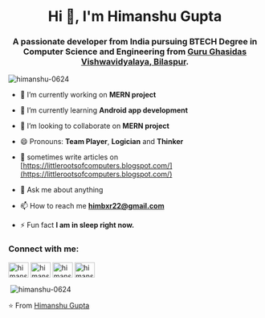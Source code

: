 

<h1 align="center">Hi 👋, I'm Himanshu Gupta</h1>
<h3 align="center">A passionate developer from India pursuing BTECH Degree in Computer Science and Engineering from <a href="https://http://www.ggu.ac.in/"> <b>Guru Ghasidas Vishwavidyalaya</b>, Bilaspur</a>. </h3>

<p align="left"> <img src="https://komarev.com/ghpvc/?username=himanshu-0624" alt="himanshu-0624" /> </p>

- 🔭 I’m currently working on **MERN project**

- 🌱 I’m currently learning **Android app development**

- 👯 I’m looking to collaborate on **MERN project**

- 😄 Pronouns: **Team Player**, **Logician** and **Thinker**

- 📝 sometimes write articles on [https://littlerootsofcomputers.blogspot.com/](https://littlerootsofcomputers.blogspot.com/)

- 💬 Ask me about anything 

- 📫 How to reach me **himbxr22@gmail.com**

- ⚡ Fun fact **I am in sleep right now.**

<p align="left">
<h3 align="left">Connect with me:</h3>
<a href="https://twitter.com/himanshu_0624" target="blank"><img align="center" src="https://cdn.jsdelivr.net/npm/simple-icons@3.0.1/icons/twitter.svg" alt="himanshu_0624" height="30" width="40" /></a>
<a href="https://linkedin.com/in/himanshu-gupta-0624" target="blank"><img align="center" src="https://cdn.jsdelivr.net/npm/simple-icons@3.0.1/icons/linkedin.svg" alt="himanshu-gupta-0624" height="30" width="40" /></a>
<a href="https://instagram.com/himanshu_0624" target="blank"><img align="center" src="https://cdn.jsdelivr.net/npm/simple-icons@3.0.1/icons/instagram.svg" alt="himanshu_0624" height="30" width="40" /></a>
<a href="https://www.hackerrank.com/himanshu_0624" target="blank"><img align="center" src="https://cdn.jsdelivr.net/npm/simple-icons@3.0.1/icons/hackerrank.svg" alt="himanshu_0624" height="30" width="40" /></a>
</p>



<p>&nbsp;<img align="center" src="https://github-readme-stats.vercel.app/api?username=himanshu-0624&show_icons=true" alt="himanshu-0624" /></p>




⭐ From [Himanshu Gupta](https://github.com/himanshu-0624)


